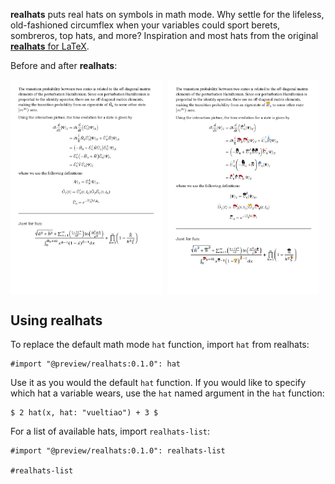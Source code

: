 **realhats** puts real hats on symbols in math mode. Why settle for the lifeless, old-fashioned circumflex when your variables could sport berets, sombreros, top hats, and more? Inspiration and most hats from the original [**realhats** for LaTeX](https://github.com/mscroggs/realhats).

Before and after **realhats**:

<div style="display: flex; gap: 10px;">
  <img src="realhats/example-1.png" alt="Without realhats" width="48%;">
  <img src="realhats/example-2.png" alt="With realhats" width="48%;">
</div>

## Using realhats

To replace the default math mode `hat` function, import `hat` from realhats:

```typst
#import "@preview/realhats:0.1.0": hat
```

Use it as you would the default `hat` function. If you would like to specify which hat a variable wears, use the `hat` named argument in the `hat` function:

```typst
$ 2 hat(x, hat: "vueltiao") + 3 $
```

For a list of available hats, import `realhats-list`:
```typst
#import "@preview/realhats:0.1.0": realhats-list

#realhats-list
```